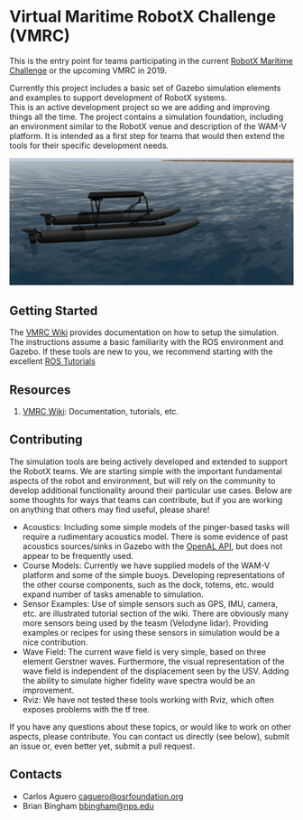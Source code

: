 # Virtual Maritime RobotX Challenge (VMRC)

This is the entry point for teams participating in the current [RobotX Maritime Challenge](http://robotx.org/) or the upcoming VMRC in 2019.

Currently this project includes a basic set of Gazebo simulation elements and examples to support development of RobotX systems.  
This is an active development project so we are adding and improving things all the time.  The project contains a simulation foundation, including an environment similar 
to the RobotX venue and description of the WAM-V platform.  It is intended as a first step for teams that would then extend the tools for their specific development needs.

![VMRC](images/vmrc.jpg)

## Getting Started

The [VMRC Wiki](https://bitbucket.org/osrf/vmrc/wiki) provides documentation on how to setup the simulation.  
The instructions assume a basic familiarity with the ROS environment and Gazebo.  If these tools are new to you, we recommend starting with the excellent [ROS Tutorials](http://wiki.ros.org/ROS/Tutorials)


## Resources

1. [VMRC Wiki](https://bitbucket.org/osrf/vmrc/wiki): Documentation, tutorials, etc.

## Contributing

The simulation tools are being actively developed and extended to support the RobotX teams.  We are starting simple with the important fundamental aspects of the robot and environment, 
but will rely on the community to develop additional functionality around their particular use cases.  Below are some thoughts for ways that teams can contribute, but if you
are working on anything that others may find useful, please share!

 * Acoustics: Including some simple models of the pinger-based tasks will require a rudimentary acoustics model.  There is some evidence of past acoustics sources/sinks in Gazebo with the [OpenAL API](http://osrf-distributions.s3.amazonaws.com/gazebo/api/7.1.0/classgazebo_1_1util_1_1OpenAL.html), but does not appear to be frequently used.
 * Course Models:  Currently we have supplied models of the WAM-V platform and some of the simple buoys.  Developing representations of the other course components, such as the dock, totems, etc. would expand number of tasks amenable to simulation. 
 * Sensor Examples: Use of simple sensors such as GPS, IMU, camera, etc. are illustrated tutorial section of the wiki.  There are obviously many more sensors being used by the teasm (Velodyne lidar).  Providing examples or recipes for using these sensors in simulation would be a nice contribution.
 * Wave Field: The current wave field is very simple, based on three element Gerstner waves.  Furthermore, the visual representation of the wave field is independent of the displacement seen by the USV.  Adding the ability to simulate higher fidelity wave spectra would be an improvement.
 * Rviz: We have not tested these tools working with Rviz, which often exposes problems with the tf tree.  
 
If you have any questions about these topics, or would like to work on other aspects, please contribute.  You can contact us directly (see below), submit an issue or, even better yet, submit a pull request.

## Contacts

 * Carlos Aguero <caguero@osrfoundation.org>
 * Brian Bingham <bbingham@nps.edu>
